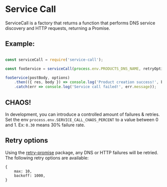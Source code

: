 # Service Call

ServiceCall is a factory that returns a function that performs DNS service discovery and HTTP requests, returning a Promise.

## Example:

```javascript

const serviceCall = require('service-call');

const fooService = serviceCall(process.env.PRODUCTS_DNS_NAME, retryOptions).post('/v1/products');

fooService(postBody, options)
    .then(({ res, body }) => console.log('Product creation success!', body.id))
    .catch(err => console.log('Service call failed!', err.message));
```

## CHAOS!

In development, you can introduce a controlled amount of failures & retries.
Set the env `process.env.SERVICE_CALL_CHAOS_PERCENT` to a value between 0 and 1. Ex: `0.30` means 30% failure rate.

## Retry options

Using the [retry-promise](https://github.com/olalonde/retry-promise) package, any DNS or HTTP failures will be retried.  The following retry options are available:

```
{
    max: 10,
    backoff: 1000,
}
```
